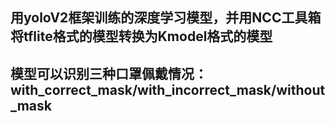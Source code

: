 ## 用yoloV2框架训练的深度学习模型，并用NCC工具箱将tflite格式的模型转换为Kmodel格式的模型
## 模型可以识别三种口罩佩戴情况： with_correct_mask/with_incorrect_mask/without_mask
